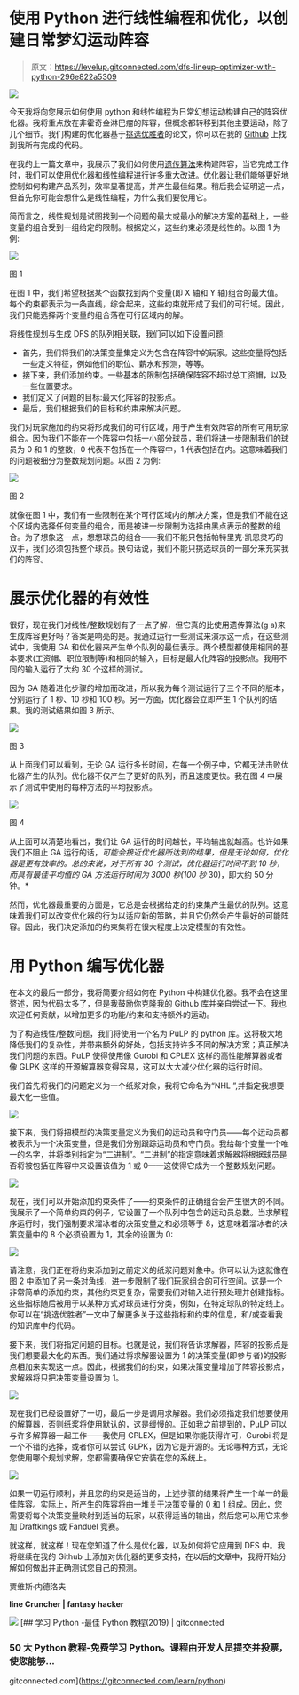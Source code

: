 # 使用 Python 进行线性编程和优化，以创建日常梦幻运动阵容

> 原文：<https://levelup.gitconnected.com/dfs-lineup-optimizer-with-python-296e822a5309>

![](img/8be0a7092000b5de6999ec4449fc4efa.png)

今天我将向您展示如何使用 python 和线性编程为日常幻想运动构建自己的阵容优化器。我将重点放在非霍奇金淋巴瘤的阵容，但概念都转移到其他主要运动，除了几个细节。我们构建的优化器基于[挑选优胜者](http://www.mit.edu/~jvielma/publications/Picking-Winners.pdf)的论文，你可以在我的 [Github](https://github.com/jnederlo/dfs_optimizers) 上找到我所有完成的代码。

在我的上一篇文章中，我展示了我们如何使用[遗传算法](https://medium.com/@jarvisnederlof/building-a-genetic-algorithm-in-python-for-daily-fantasy-sports-9f497d378e34)来构建阵容，当它完成工作时，我们可以使用优化器和线性编程进行许多重大改进。优化器让我们能够更好地控制如何构建产品系列，效率显著提高，并产生最佳结果。稍后我会证明这一点，但首先你可能会想什么是线性编程，为什么我们要使用它。

简而言之，线性规划是试图找到一个问题的最大或最小的解决方案的基础上，一些变量的组合受到一组给定的限制。根据定义，这些约束必须是线性的。以图 1 为例:

![](img/7f1fca9ff7377cd5354d6f0ef76b2de5.png)

图 1

在图 1 中，我们希望根据某个函数找到两个变量(即 X 轴和 Y 轴)组合的最大值。每个约束都表示为一条直线，综合起来，这些约束就形成了我们的可行域。因此，我们只能选择两个变量的组合落在可行区域内的解。

将线性规划与生成 DFS 的队列相关联，我们可以如下设置问题:

*   首先，我们将我们的决策变量集定义为包含在阵容中的玩家。这些变量将包括一些定义特征，例如他们的职位、薪水和预测，等等。
*   接下来，我们添加约束。一些基本的限制包括确保阵容不超过总工资帽，以及一些位置要求。
*   我们定义了问题的目标:最大化阵容的投影点。
*   最后，我们根据我们的目标和约束来解决问题。

我们对玩家施加的约束将形成我们的可行区域，用于产生有效阵容的所有可用玩家组合。因为我们不能在一个阵容中包括一小部分球员，我们将进一步限制我们的球员为 0 和 1 的整数，0 代表不包括在一个阵容中，1 代表包括在内。这意味着我们的问题被细分为整数规划问题。以图 2 为例:

![](img/33fcf743be7f22b8751b1378bbd19947.png)

图 2

就像在图 1 中，我们有一些限制在某个可行区域内的解决方案，但是我们不能在这个区域内选择任何变量的组合，而是被进一步限制为选择由黑点表示的整数的组合。为了想象这一点，想想球员的组合——我们不能只包括帕特里克·凯恩灵巧的双手，我们必须包括整个球员。换句话说，我们不能只挑选球员的一部分来充实我们的阵容。

# 展示优化器的有效性

很好，现在我们对线性/整数规划有了一点了解，但它真的比使用遗传算法(g a)来生成阵容更好吗？答案是响亮的是。我通过运行一些测试来演示这一点，在这些测试中，我使用 GA 和优化器来产生单个队列的最佳表示。两个模型都使用相同的基本要求(工资帽、职位限制等)和相同的输入，目标是最大化阵容的投影点。我用不同的输入运行了大约 30 个这样的测试。

因为 GA 随着进化步骤的增加而改进，所以我为每个测试运行了三个不同的版本，分别运行了 1 秒、10 秒和 100 秒。另一方面，优化器会立即产生 1 个队列的结果。我的测试结果如图 3 所示。

![](img/8cf83db5c14d7a2c794ab601e7ec9dbf.png)

图 3

从上面我们可以看到，无论 GA 运行多长时间，在每一个例子中，它都无法击败优化器产生的队列。优化器不仅产生了更好的队列，而且速度更快。我在图 4 中展示了测试中使用的每种方法的平均投影点。

![](img/8872d6e94353281bad958b9a133e3083.png)

图 4

从上面可以清楚地看出，我们让 GA 运行的时间越长，平均输出就越高。也许如果我们不阻止 GA 运行的话，*可能会接近优化器所达到的结果，但是无论如何，优化器是更有效率的。总的来说，对于所有 30 个测试，优化器运行时间不到 10 秒，而具有最佳平均值的 GA 方法运行时间为 3000 秒(100 秒* 30)，即大约 50 分钟。*

然而，优化器最重要的方面是，它总是会根据给定的约束集产生最优的队列。这意味着我们可以改变优化器的行为以适应新的策略，并且它仍然会产生最好的可能阵容。因此，我们决定添加的约束集将在很大程度上决定模型的有效性。

# 用 Python 编写优化器

在本文的最后一部分，我将简要介绍如何在 Python 中构建优化器。我不会在这里赘述，因为代码太多了，但是我鼓励你克隆我的 Github 库并亲自尝试一下。我也欢迎任何贡献，以增加更多的功能/约束和支持额外的运动。

为了构造线性/整数问题，我们将使用一个名为 PuLP 的 python 库。这将极大地降低我们的复杂性，并带来额外的好处，包括支持许多不同的解决方案；真正解决我们问题的东西。PuLP 使得使用像 Gurobi 和 CPLEX 这样的高性能解算器或者像 GLPK 这样的开源解算器变得容易，这可以大大减少优化器的运行时间。

我们首先将我们的问题定义为一个纸浆对象，我将它命名为“NHL ”,并指定我想要最大化一些值。

![](img/e416b2560c66b94c5bbaad1b6ce1c69c.png)

接下来，我们将把模型的决策变量定义为我们的运动员和守门员——每个运动员都被表示为一个决策变量，但是我们分别跟踪运动员和守门员。我给每个变量一个唯一的名字，并将类别指定为“二进制”。“二进制”的指定意味着求解器将根据球员是否将被包括在阵容中来设置该值为 1 或 0——这使得它成为一个整数规划问题。

![](img/1ae0c78114b0e949c588ca983245cbf7.png)

现在，我们可以开始添加约束条件了——约束条件的正确组合会产生很大的不同。我展示了一个简单约束的例子，它设置了一个队列中包含的运动员总数。当求解程序运行时，我们强制要求溜冰者的决策变量之和必须等于 8，这意味着溜冰者的决策变量中的 8 个必须设置为 1，其余的设置为 0:

![](img/bc3cd7c3291e37759f2c0275cd289ffc.png)

请注意，我们正在将约束添加到之前定义的纸浆问题对象中。你可以认为这就像在图 2 中添加了另一条对角线，进一步限制了我们玩家组合的可行空间。这是一个非常简单的添加约束，其他约束更复杂，需要我们对输入进行预处理并创建指标。这些指标随后被用于以某种方式对球员进行分类，例如，在特定球队的特定线上。你可以在“挑选优胜者”一文中了解更多关于这些指标和约束的信息，和/或查看我的知识库中的代码。

接下来，我们将指定问题的目标。也就是说，我们将告诉求解器，阵容的投影点是我们想要最大化的东西。我们通过将求解器设置为 1 的决策变量(即参与者)的投影点相加来实现这一点。因此，根据我们的约束，如果决策变量增加了阵容投影点，求解器将只把决策变量设置为 1。

![](img/9facf6ae96b69498288238d2a6b6bebc.png)

现在我们已经设置好了一切，最后一步是调用求解器。我们必须指定我们想要使用的解算器，否则纸浆将使用默认的，这是缓慢的。正如我之前提到的，PuLP 可以与许多解算器一起工作——我使用 CPLEX，但是如果你能获得许可，Gurobi 将是一个不错的选择，或者你可以尝试 GLPK，因为它是开源的。无论哪种方式，无论您使用哪个规划求解，您都需要确保它安装在您的系统上。

![](img/81bdfce32451e2bbc3c80e24bfdfde8c.png)

如果一切运行顺利，并且您的约束是适当的，上述步骤的结果将产生一个单一的最佳阵容。实际上，所产生的阵容将由一堆关于决策变量的 0 和 1 组成。因此，您需要将每个决策变量映射到适当的玩家，以获得适当的输出，然后您可以用它来参加 Draftkings 或 Fanduel 竞赛。

就这样，就这样！现在您知道了什么是优化器，以及如何将它应用到 DFS 中。我将继续在我的 Github 上添加对优化器的更多支持，在以后的文章中，我将开始分解如何做出并正确测试您自己的预测。

贾维斯·内德洛夫

**line Cruncher | fantasy hacker**

[![](img/9914c5dd23ac08b70eea6f4f9ba6fed2.png)](https://levelup.gitconnected.com)[](https://gitconnected.com/learn/python) [## 学习 Python -最佳 Python 教程(2019) | gitconnected

### 50 大 Python 教程-免费学习 Python。课程由开发人员提交并投票，使您能够…

gitconnected.com](https://gitconnected.com/learn/python)
